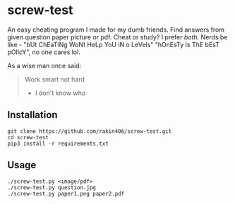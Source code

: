 # screw-test
An easy cheating program I made for my dumb friends. Find answers from given
question paper picture or pdf. Cheat or study? I prefer *both*. Nerds be like -
"bUt ChEaTiNg WoNt HeLp YoU iN o LeVels" "hOnEsTy Is ThE bEsT pOlIcY", no one
cares lol.

As a wise man once said:

> Work smart not hard
> - I don't know who

## Installation
```shell
git clone https://github.com/rakin406/screw-test.git
cd screw-test
pip3 install -r requirements.txt
```

## Usage
```shell
./screw-test.py <image/pdf>
./screw-test.py question.jpg
./screw-test.py paper1.png paper2.pdf
```
